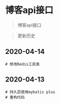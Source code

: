 # 博客api接口

> 博客api接口

> 更新历史
## 2020-04-14

```
# 修改Redis工具类

```


## 2020-04-13

```
# 持久层使用mybatis plus
# 重构代码

```








